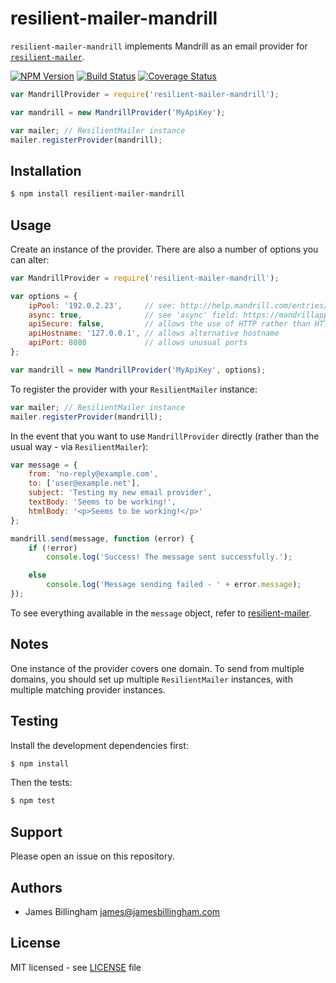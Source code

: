 # resilient-mailer-mandrill

`resilient-mailer-mandrill` implements Mandrill as an email provider for
[`resilient-mailer`](https://github.com/billinghamj/resilient-mailer).

[![NPM Version](https://img.shields.io/npm/v/resilient-mailer-mandrill.svg?style=flat)](https://www.npmjs.org/package/resilient-mailer-mandrill)
[![Build Status](https://img.shields.io/travis/billinghamj/resilient-mailer-mandrill.svg?style=flat)](https://travis-ci.org/billinghamj/resilient-mailer-mandrill)
[![Coverage Status](https://img.shields.io/coveralls/billinghamj/resilient-mailer-mandrill.svg?style=flat)](https://coveralls.io/r/billinghamj/resilient-mailer-mandrill)

```js
var MandrillProvider = require('resilient-mailer-mandrill');

var mandrill = new MandrillProvider('MyApiKey');

var mailer; // ResilientMailer instance
mailer.registerProvider(mandrill);
```

## Installation

```bash
$ npm install resilient-mailer-mandrill
```

## Usage

Create an instance of the provider. There are also a number of options you can
alter:

```js
var MandrillProvider = require('resilient-mailer-mandrill');

var options = {
	ipPool: '192.0.2.23',     // see: http://help.mandrill.com/entries/24182062
	async: true,              // see 'async' field: https://mandrillapp.com/api/docs/messages.html#method-send
	apiSecure: false,         // allows the use of HTTP rather than HTTPS
	apiHostname: '127.0.0.1', // allows alternative hostname
	apiPort: 8080             // allows unusual ports
};

var mandrill = new MandrillProvider('MyApiKey', options);
```

To register the provider with your `ResilientMailer` instance:

```js
var mailer; // ResilientMailer instance
mailer.registerProvider(mandrill);
```

In the event that you want to use `MandrillProvider` directly (rather than the
usual way - via `ResilientMailer`):

```js
var message = {
	from: 'no-reply@example.com',
	to: ['user@example.net'],
	subject: 'Testing my new email provider',
	textBody: 'Seems to be working!',
	htmlBody: '<p>Seems to be working!</p>'
};

mandrill.send(message, function (error) {
	if (!error)
		console.log('Success! The message sent successfully.');

	else
		console.log('Message sending failed - ' + error.message);
});
```

To see everything available in the `message` object, refer to
[resilient-mailer](https://github.com/billinghamj/resilient-mailer).

## Notes

One instance of the provider covers one domain. To send from multiple domains,
you should set up multiple `ResilientMailer` instances, with multiple matching
provider instances.

## Testing

Install the development dependencies first:

```bash
$ npm install
```

Then the tests:

```bash
$ npm test
```

## Support

Please open an issue on this repository.

## Authors

- James Billingham <james@jamesbillingham.com>

## License

MIT licensed - see [LICENSE](LICENSE) file
